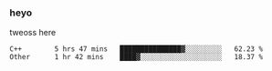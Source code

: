 ### heyo
tweoss here

<!--START_SECTION:waka-->

```text
C++        5 hrs 47 mins   ███████████████▓░░░░░░░░░   62.23 %
Other      1 hr 42 mins    ████▓░░░░░░░░░░░░░░░░░░░░   18.37 %
```

<!--END_SECTION:waka-->

<!--
**Tweoss/tweoss** is a ✨ _special_ ✨ repository because its `README.md` (this file) appears on your GitHub profile.

Here are some ideas to get you started:

- 🔭 I’m currently working on ...
- 🌱 I’m currently learning ...
- 👯 I’m looking to collaborate on ...
- 🤔 I’m looking for help with ...
- 💬 Ask me about ...
- 📫 How to reach me: ...
- 😄 Pronouns: ...
- ⚡ Fun fact: ...
-->
